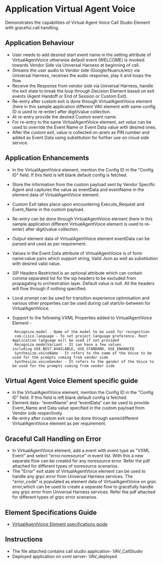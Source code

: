 
# Application Virtual Agent Voice
Demonstrates the capabilities of Virtual Agent Voice Call Studio Element with graceful call handling.

## Application Behaviour
* User needs to add desired start event name in the setting attribute of VirtualAgentVoice otherwise default event (WELCOME) is invoked towards Vendor Side via Universal Harness at beginning of call.
* Streams the user audio to Vendor side (Google/Nuance/etc) via Universal Harness, receives the audio response, play it and loops the flow.
* Receive the Response from vendor side via Universal Harness, handle the exit state to break the loop through Decision Element based on exit events (Agent Handoff or End of Session or Custom Exit).
* Re-entry after custom exit is done through VirtualAgentVoice element (here in this sample application different VAV element with same config ID is used to re-enter) after digit/value collection.
* At re-entry provide the desired Custom event name.
* For re-entry to the same VirtualAgentVoice element, _set value_ can be used to override the Event Name or Event Data value with desired ones.
* After the custom exit, value is collected  on-prem as PIN number and added as Event Data using substitution for further use on cloud side service.


## Application Enhancements
* In the VirtualAgentVoice element, mention the Config ID in the "Config ID" field. If this field is left blank default config is fetched.
* Store the information from the custom payload sent by Vendor Specific Agent and captures the value as eventData and eventName in the element data of VirtualAgentVoice element.
* Custom Exit takes place upon encountering Execute_Request and Event_Name in the custom payload.
* Re-entry can be done through VirtualAgentVoice element (here in this sample application different VirtualAgentVoice element is used to re-enter) after digit/value collection.
* Output element data of VirtualAgentVoice element eventData can be parsed and used as per requirement.
* Values in the Event Data attribute of VirtualAgentVoice is of form name:value pairs which support string, Valid Json as well as substitution with desired valid value.
* SIP Headers Restricted is an optional attribute which can contain comma separated list for the sip headers  to be excluded from propagating to orchestration layer.                                                        Default value is null. All the headers will flow through if nothing specified.
* Local prompt can be used for transition experience optimisation and various other properties can be used during call start/in-between for VirtualAgentVoice.
* Support to the following VXML Properties added to VirtualAgentVoice Element -

       Recognize.model - Name of the model to be used for recognition
       com.cisco.language - To set project language preference. Root Application language will be used if not provided
       Recognize.modelVariant - It can have a few values including USE_BEST_AVAILABLE, USE_STANDARD, USE_ENHANCED
       Synthesize.voiceName - It refers to the name of the Voice to be used for the prompts coming from vendor side
       Synthesize.voiceGender - It refers to the gender of the Voice to be used for the prompts coming from vendor side

## Virtual Agent Voice Element specific guide
* In the VirtualAgentVoice element, mention the Config ID in the "Config ID" field. If this field is left blank default config is fetched.
* Element data- “eventName” and “eventData” can be used to provide Event_Name and Data value specified in the custom payload from Vendor side respectively.
* Re-entry after custom exit can be done through same/different VirtualAgentVoice element as per requirement.

## Graceful Call Handling on Error
* In VirtualAgentVoice element, add a event with event type as "VXML Event" and select "error.noresource" in event list. With this a new separate flow can be created for any noresource error. Refer the pdf attached for different types of noresource scenarios.
* The "Error" exit state of VirtualAgentVoice element can be used to handle any grpc error from Universal Harness services. The "error_code" is populated as element data of VirtualAgentVoice on grpc error,which can be used to create a separate flow to gracefully handle any grpc error from Universal Harness services. Refer the pdf attached for different types of grpc error scenarios.


##  Element Specifications Guide
* [VirtualAgentVoice Element specifications guide](https://www-author3.cisco.com/content/en/us/td/docs/voice_ip_comm/cust_contact/contact_center/customer_voice_portal/12-6-2/elementspecification/guide/ccvp_b_1262-element-specifications-guide/ccvp_m_1261-vav-element.html)


## Instructions
* The file attached contains call studio application- VAV_CallStudio
* Deployed application on vxml server- VAV_deployed
